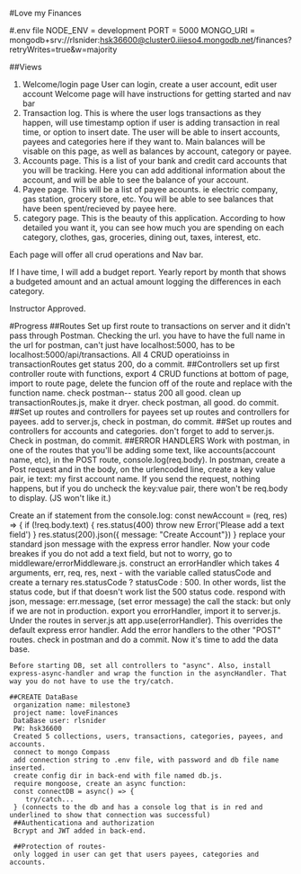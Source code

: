 #Love my Finances

#.env file
NODE_ENV = development
PORT = 5000
MONGO_URI = mongodb+srv://rlsnider:hsk36600@cluster0.iiieso4.mongodb.net/finances?retryWrites=true&w=majority

##Views
1. Welcome/login page
User can login, create a user account, edit user account 
Welcome page will have instructions for getting started and nav bar
2. Transaction log. This is where the user logs transactions as they happen, will use timestamp option if user is adding transaction in real time, or option to insert date. The user will be able to insert accounts, payees and categories here if they want to. Main balances will be visable on this page, as well as balances by account, category or payee.
3. Accounts page. This is a list of your bank and credit card accounts that you will be tracking. Here you can add additional information about the account, and will be able to see the balance of your account.
4. Payee page. This will be a list of payee acounts. ie electric company, gas station, grocery store, etc. You will be able to see balances that have been spent/recieved by payee here.
5. category page. This is the beauty of this application. According to how detailed you want it, you can see how much you are spending on each category, clothes, gas, groceries, dining out, taxes, interest, etc.
    

Each page will offer all crud operations and Nav bar.

If I have time, I will add a budget report. Yearly report by month that shows a budgeted amount and an actual amount logging the differences in each category. 

Instructor Approved.

#Progress
##Routes
Set up first route to transactions on server and it didn't pass through Postman. Checking the url.
you have to have the full name in the url for postman, can't just have localhost:5000, has to be localhost:5000/api/transactions. All 4 CRUD operatioinss in transactionRoutes get status 200, do a commit.
##Controllers
set up first controller route with functions, export 4 CRUD functions at bottom of page, import to route page, delete the funcion off of the route and replace with the function name. 
check postman-- status 200 all good.
clean up transactionRoutes.js, make it dryer. 
check postman, all good. 
do commit.
##Set up routes and controllers for payees
set up routes and controllers for payees. add to server.js, check in postman, do commit.
##Set up routes and controllers for accounts and categories. 
don't forget to add to server.js. Check in postman, do commit.
##ERROR HANDLERS
Work with postman, in one of the routes that you'll be adding some text, like accounts(account name, etc), in the POST route, console.log(req.body). In postman, create a Post request and in the body, on the urlencoded line, create a key value pair, ie text: my first account name.
If you send the request, nothing happens, but if you do uncheck the key:value pair, there won't be req.body to display. (JS won't like it.)

Create an if statement from the console.log: const newAccount = (req, res) => {
    if (!req.body.text) {
        res.status(400)
        throw new Error('Please add a text field')
    }
    res.status(200).json({ message: "Create Account"})
    }
    replace your standard json message with the express error handler. Now your code breakes if you do not add a text field, but not to worry, go to middleware/errorMiddleware.js.
    construct an errorHandler which takes 4 arguments, err, req, res, next -
    with the variable called statusCode and create a ternary res.statusCode ? statusCode : 500. In other words, list the status code, but if that doesn't work list the 500 status code. respond with json, message: err.message, (set error message) the call the stack: but only if we are not in production. export you errorHandler, import it to server.js. Under the routes in server.js att app.use(errorHandler). This overrides the default express error handler. Add the error handlers to the other "POST" routes.
    check in postman and do a commit. Now it's time to add the data base.

    Before starting DB, set all controllers to "async". Also, install express-async-handler and wrap the function in the asyncHandler. That way you do not have to use the try/catch.
    
    ##CREATE DataBase
     organization name: milestone3
     project name: loveFinances
     DataBase user: rlsnider
     PW: hsk36600
     Created 5 collections, users, transactions, categories, payees, and accounts.
     connect to mongo Compass
     add connection string to .env file, with password and db file name inserted.
     create config dir in back-end with file named db.js.
     require mongoose, create an async function:
     const connectDB = async() => {
        try/catch...
     } (connects to the db and has a console log that is in red and underlined to show that connection was successful)
     ##Authenticationa and authorization
     Bcrypt and JWT added in back-end. 

     ##Protection of routes-
     only logged in user can get that users payees, categories and accounts.
     





